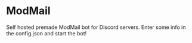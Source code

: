 # ModMail
Self hosted premade ModMail bot for Discord servers. Enter some info in the config.json and start the bot!
